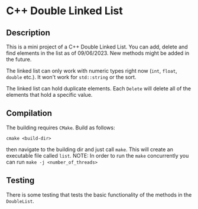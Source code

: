 # C++ Double Linked List

## Description
This is a mini project of a C++ Double Linked List. You can add, delete and find elements in the list as of 09/06/2023. New methods might be added in the future.

The linked list can only work with numeric types right now (`int`, `float`, `double` etc.). It won't work for `std::string` or the sort.

The linked list can hold duplicate elements. Each `Delete` will delete all of the elements that hold a specific value.
## Compilation
The building requires `CMake`. Build as follows:
```
cmake <build-dir>
```
then navigate to the building dir and just call `make`. This will create an executable file called `list`.
NOTE: In order to run the `make` concurrently you can run `make -j <number_of_threads>`

## Testing
There is some testing that tests the basic functionality of the methods in the `DoubleList`.